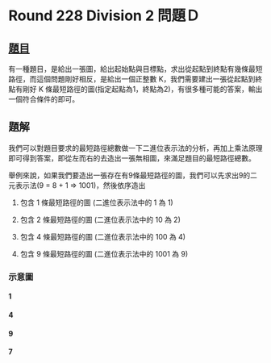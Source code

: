 # Round 228 Division 2 問題Ｄ

## [題目](http://codeforces.com/contest/389/problem/D)

有一種題目，是給出一張圖，給出起始點與目標點，求出從起點到終點有幾條最短路徑，而這個問題剛好相反，是給出一個正整數 K，我們需要建出一張從起點到終點有剛好 K 條最短路徑的圖(指定起點為1，終點為2)，有很多種可能的答案，輸出一個符合條件的即可。

## 題解

我們可以對題目要求的最短路徑總數做一下二進位表示法的分析，再加上乘法原理即可得到答案，即從左而右的去造出一張無相圖，來滿足題目的最短路徑總數。

舉例來說，如果我們要造出一張存在有9條最短路徑的圖，我們可以先求出9的二元表示法(9 = 8 + 1 => 1001)，然後依序造出
1. 包含 1 條最短路徑的圖 (二進位表示法中的 1 為 1)

2. 包含 2 條最短路徑的圖 (二進位表示法中的 10 為 2)

3. 包含 4 條最短路徑的圖 (二進位表示法中的 100 為 4)

4. 包含 9 條最短路徑的圖 (二進位表示法中的 1001 為 9)

### 示意圖

#### 1



#### 4



#### 9



#### 7
